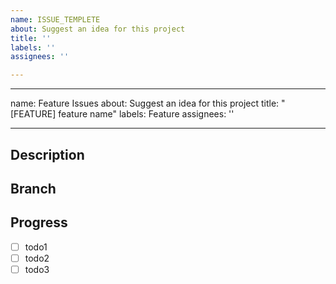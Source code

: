 ```yaml
---
name: ISSUE_TEMPLETE
about: Suggest an idea for this project
title: ''
labels: ''
assignees: ''

---
```


---
name: Feature Issues
about: Suggest an idea for this project
title: "[FEATURE] feature name"
labels: Feature
assignees: ''

---

## Description

<!-- description -->

## Branch

<!-- feature/[feature name] -->

## Progress

- [ ] todo1
- [ ] todo2
- [ ] todo3
